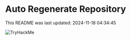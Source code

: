 # Auto Regenerate Repository

This README was last updated: 2024-11-18 04:34:45

 ![TryHackMe](https://tryhackme.com/badge/533634)